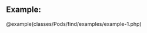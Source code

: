 <script>{
    "title": "First steps through Pods",
    "excerpt": "Basic tutorial on using pods"
    }
</script>

## Example:

@example(classes/Pods/find/examples/example-1.php)